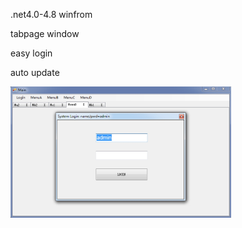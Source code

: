 .net4.0-4.8 winfrom

tabpage window

easy login

auto update

<img src="https://github.com/fei268/WinForms/blob/master/from.jpg" width=70%>
